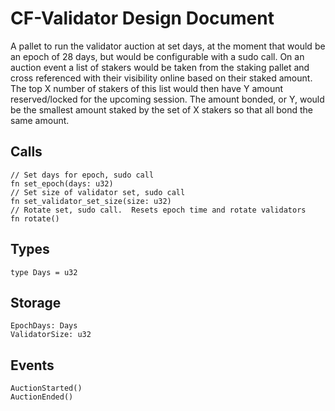 # CF-Validator Design Document

A pallet to run the validator auction at set days, at the moment that would be an epoch of 28 days, but would be configurable with a sudo call. On an auction event a list of stakers would be taken from the staking pallet and cross referenced with their visibility online based on their staked amount. The top X number of stakers of this list would then have Y amount reserved/locked for the upcoming session.  The amount bonded, or Y, would be the smallest amount staked by the set of X stakers so that all bond the same amount.

## Calls

```
// Set days for epoch, sudo call
fn set_epoch(days: u32)
// Set size of validator set, sudo call
fn set_validator_set_size(size: u32)
// Rotate set, sudo call.  Resets epoch time and rotate validators
fn rotate()
```

## Types
```
type Days = u32
```

## Storage

```
EpochDays: Days
ValidatorSize: u32
```

## Events
```
AuctionStarted()
AuctionEnded()
```

